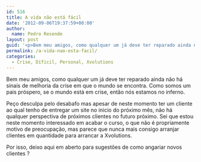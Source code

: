 ```yaml
---
id: 516
title: A vida não está fácil
date: '2012-09-06T19:37:59+00:00'
author: 
  name: Pedro Resende
layout: post
guid: '<p>Bem meu amigos, como qualquer um já deve ter reparado ainda não há sinais de melhoria da crise em que o mundo se encontra. Como somos um pais próspero, se o mundo está em crise, então nós estamos no inferno.</p><p>Peço desculpa pelo desabafo mas apesar'
permalink: /a-vida-nao-esta-facil/
categories:
  - Crise, Díficil, Personal, Xvolutions
---
```

Bem meu amigos, como qualquer um já deve ter reparado ainda não há sinais de melhoria da crise em que o mundo se encontra. Como somos um pais próspero, se o mundo está em crise, então nós estamos no inferno.

Peço desculpa pelo desabafo mas apesar de neste momento ter um cliente ao qual tenho de entregar um site no inicio do próximo mês, não há qualquer perspectiva de próximos clientes no futuro próximo. Sei que estou neste momento interessado em acabar o curso, o que não é propriamente motivo de preocupação, mas parece que nunca mais consigo arranjar clientes em quantidade para arrancar a Xvolutions.

Por isso, deixo aqui em aberto para sugestões de como angariar novos clientes ?